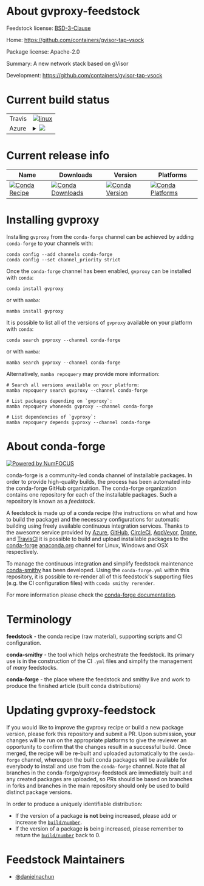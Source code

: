About gvproxy-feedstock
=======================

Feedstock license: [BSD-3-Clause](https://github.com/conda-forge/gvproxy-feedstock/blob/main/LICENSE.txt)

Home: https://github.com/containers/gvisor-tap-vsock

Package license: Apache-2.0

Summary: A new network stack based on gVisor

Development: https://github.com/containers/gvisor-tap-vsock

Current build status
====================


<table><tr>
    <td>Travis</td>
    <td>
      <a href="https://app.travis-ci.com/conda-forge/gvproxy-feedstock">
        <img alt="linux" src="https://img.shields.io/travis/com/conda-forge/gvproxy-feedstock/main.svg?label=Linux">
      </a>
    </td>
  </tr>
    
  <tr>
    <td>Azure</td>
    <td>
      <details>
        <summary>
          <a href="https://dev.azure.com/conda-forge/feedstock-builds/_build/latest?definitionId=23449&branchName=main">
            <img src="https://dev.azure.com/conda-forge/feedstock-builds/_apis/build/status/gvproxy-feedstock?branchName=main">
          </a>
        </summary>
        <table>
          <thead><tr><th>Variant</th><th>Status</th></tr></thead>
          <tbody><tr>
              <td>linux_64</td>
              <td>
                <a href="https://dev.azure.com/conda-forge/feedstock-builds/_build/latest?definitionId=23449&branchName=main">
                  <img src="https://dev.azure.com/conda-forge/feedstock-builds/_apis/build/status/gvproxy-feedstock?branchName=main&jobName=linux&configuration=linux%20linux_64_" alt="variant">
                </a>
              </td>
            </tr><tr>
              <td>linux_aarch64</td>
              <td>
                <a href="https://dev.azure.com/conda-forge/feedstock-builds/_build/latest?definitionId=23449&branchName=main">
                  <img src="https://dev.azure.com/conda-forge/feedstock-builds/_apis/build/status/gvproxy-feedstock?branchName=main&jobName=linux&configuration=linux%20linux_aarch64_" alt="variant">
                </a>
              </td>
            </tr><tr>
              <td>linux_ppc64le</td>
              <td>
                <a href="https://dev.azure.com/conda-forge/feedstock-builds/_build/latest?definitionId=23449&branchName=main">
                  <img src="https://dev.azure.com/conda-forge/feedstock-builds/_apis/build/status/gvproxy-feedstock?branchName=main&jobName=linux&configuration=linux%20linux_ppc64le_" alt="variant">
                </a>
              </td>
            </tr><tr>
              <td>osx_64</td>
              <td>
                <a href="https://dev.azure.com/conda-forge/feedstock-builds/_build/latest?definitionId=23449&branchName=main">
                  <img src="https://dev.azure.com/conda-forge/feedstock-builds/_apis/build/status/gvproxy-feedstock?branchName=main&jobName=osx&configuration=osx%20osx_64_" alt="variant">
                </a>
              </td>
            </tr><tr>
              <td>osx_arm64</td>
              <td>
                <a href="https://dev.azure.com/conda-forge/feedstock-builds/_build/latest?definitionId=23449&branchName=main">
                  <img src="https://dev.azure.com/conda-forge/feedstock-builds/_apis/build/status/gvproxy-feedstock?branchName=main&jobName=osx&configuration=osx%20osx_arm64_" alt="variant">
                </a>
              </td>
            </tr><tr>
              <td>win_64</td>
              <td>
                <a href="https://dev.azure.com/conda-forge/feedstock-builds/_build/latest?definitionId=23449&branchName=main">
                  <img src="https://dev.azure.com/conda-forge/feedstock-builds/_apis/build/status/gvproxy-feedstock?branchName=main&jobName=win&configuration=win%20win_64_" alt="variant">
                </a>
              </td>
            </tr>
          </tbody>
        </table>
      </details>
    </td>
  </tr>
</table>

Current release info
====================

| Name | Downloads | Version | Platforms |
| --- | --- | --- | --- |
| [![Conda Recipe](https://img.shields.io/badge/recipe-gvproxy-green.svg)](https://anaconda.org/conda-forge/gvproxy) | [![Conda Downloads](https://img.shields.io/conda/dn/conda-forge/gvproxy.svg)](https://anaconda.org/conda-forge/gvproxy) | [![Conda Version](https://img.shields.io/conda/vn/conda-forge/gvproxy.svg)](https://anaconda.org/conda-forge/gvproxy) | [![Conda Platforms](https://img.shields.io/conda/pn/conda-forge/gvproxy.svg)](https://anaconda.org/conda-forge/gvproxy) |

Installing gvproxy
==================

Installing `gvproxy` from the `conda-forge` channel can be achieved by adding `conda-forge` to your channels with:

```
conda config --add channels conda-forge
conda config --set channel_priority strict
```

Once the `conda-forge` channel has been enabled, `gvproxy` can be installed with `conda`:

```
conda install gvproxy
```

or with `mamba`:

```
mamba install gvproxy
```

It is possible to list all of the versions of `gvproxy` available on your platform with `conda`:

```
conda search gvproxy --channel conda-forge
```

or with `mamba`:

```
mamba search gvproxy --channel conda-forge
```

Alternatively, `mamba repoquery` may provide more information:

```
# Search all versions available on your platform:
mamba repoquery search gvproxy --channel conda-forge

# List packages depending on `gvproxy`:
mamba repoquery whoneeds gvproxy --channel conda-forge

# List dependencies of `gvproxy`:
mamba repoquery depends gvproxy --channel conda-forge
```


About conda-forge
=================

[![Powered by
NumFOCUS](https://img.shields.io/badge/powered%20by-NumFOCUS-orange.svg?style=flat&colorA=E1523D&colorB=007D8A)](https://numfocus.org)

conda-forge is a community-led conda channel of installable packages.
In order to provide high-quality builds, the process has been automated into the
conda-forge GitHub organization. The conda-forge organization contains one repository
for each of the installable packages. Such a repository is known as a *feedstock*.

A feedstock is made up of a conda recipe (the instructions on what and how to build
the package) and the necessary configurations for automatic building using freely
available continuous integration services. Thanks to the awesome service provided by
[Azure](https://azure.microsoft.com/en-us/services/devops/), [GitHub](https://github.com/),
[CircleCI](https://circleci.com/), [AppVeyor](https://www.appveyor.com/),
[Drone](https://cloud.drone.io/welcome), and [TravisCI](https://travis-ci.com/)
it is possible to build and upload installable packages to the
[conda-forge](https://anaconda.org/conda-forge) [anaconda.org](https://anaconda.org/)
channel for Linux, Windows and OSX respectively.

To manage the continuous integration and simplify feedstock maintenance
[conda-smithy](https://github.com/conda-forge/conda-smithy) has been developed.
Using the ``conda-forge.yml`` within this repository, it is possible to re-render all of
this feedstock's supporting files (e.g. the CI configuration files) with ``conda smithy rerender``.

For more information please check the [conda-forge documentation](https://conda-forge.org/docs/).

Terminology
===========

**feedstock** - the conda recipe (raw material), supporting scripts and CI configuration.

**conda-smithy** - the tool which helps orchestrate the feedstock.
                   Its primary use is in the construction of the CI ``.yml`` files
                   and simplify the management of *many* feedstocks.

**conda-forge** - the place where the feedstock and smithy live and work to
                  produce the finished article (built conda distributions)


Updating gvproxy-feedstock
==========================

If you would like to improve the gvproxy recipe or build a new
package version, please fork this repository and submit a PR. Upon submission,
your changes will be run on the appropriate platforms to give the reviewer an
opportunity to confirm that the changes result in a successful build. Once
merged, the recipe will be re-built and uploaded automatically to the
`conda-forge` channel, whereupon the built conda packages will be available for
everybody to install and use from the `conda-forge` channel.
Note that all branches in the conda-forge/gvproxy-feedstock are
immediately built and any created packages are uploaded, so PRs should be based
on branches in forks and branches in the main repository should only be used to
build distinct package versions.

In order to produce a uniquely identifiable distribution:
 * If the version of a package **is not** being increased, please add or increase
   the [``build/number``](https://docs.conda.io/projects/conda-build/en/latest/resources/define-metadata.html#build-number-and-string).
 * If the version of a package **is** being increased, please remember to return
   the [``build/number``](https://docs.conda.io/projects/conda-build/en/latest/resources/define-metadata.html#build-number-and-string)
   back to 0.

Feedstock Maintainers
=====================

* [@danielnachun](https://github.com/danielnachun/)

